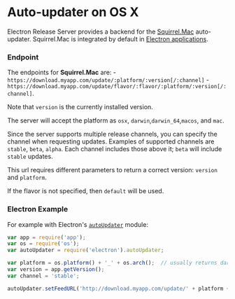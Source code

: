 # Auto-updater on OS X
Electron Release Server provides a backend for the [Squirrel.Mac](https://github.com/Squirrel/Squirrel.Mac) auto-updater. Squirrel.Mac is integrated by default in [Electron applications](https://github.com/atom/electron).

### Endpoint

The endpoints for **Squirrel.Mac** are:
    - `https://download.myapp.com/update/:platform/:version[/:channel]`
    - `https://download.myapp.com/update/flavor/:flavor/:platform/:version[/:channel]`.

Note that `version` is the currently installed version.

The server will accept the platform as `osx`, `darwin`,`darwin_64`,`macos`, and `mac`.

Since the server supports multiple release channels, you can specify the channel when requesting updates. Examples of supported channels are `stable`, `beta`, `alpha`. Each channel includes those above it; `beta` will include `stable` updates.

This url requires different parameters to return a correct version: `version` and `platform`.

If the flavor is not specified, then `default` will be used.

### Electron Example

For example with Electron's [`autoUpdater`](https://github.com/electron/electron/blob/master/docs/api/auto-updater.md) module:

```js
var app = require('app');
var os = require('os');
var autoUpdater = require('electron').autoUpdater;

var platform = os.platform() + '_' + os.arch();  // usually returns darwin_64
var version = app.getVersion();
var channel = 'stable';

autoUpdater.setFeedURL('http://download.myapp.com/update/' + platform + '/' + version + '/' + channel);
```
